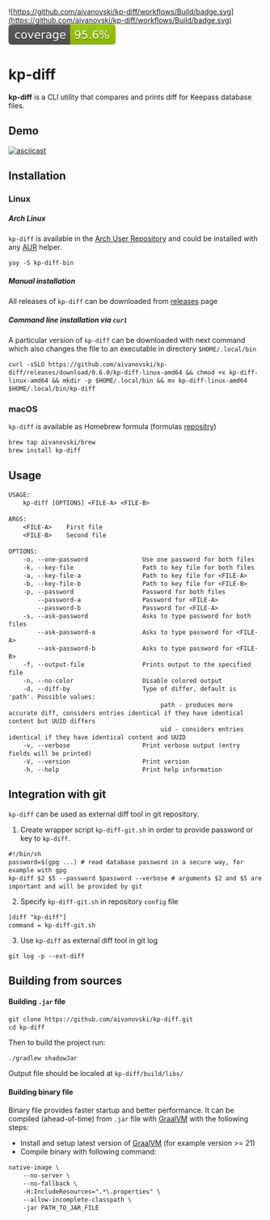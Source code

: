 ![https://github.com/aivanovski/kp-diff/workflows/Build/badge.svg](https://github.com/aivanovski/kp-diff/workflows/Build/badge.svg) ![Coverage](.github/badges/jacoco.svg)

# kp-diff
**kp-diff** is a CLI utility that compares and prints diff for Keepass database files.

## Demo
[![asciicast](https://asciinema.org/a/582798.svg)](https://asciinema.org/a/582798)

## Installation

### Linux

##### Arch Linux
`kp-diff` is available in the [Arch User Repository](https://aur.archlinux.org/) and could be installed with any [AUR](https://aur.archlinux.org/) helper.
```
yay -S kp-diff-bin
```

##### Manual installation
All releases of `kp-diff` can be downloaded from [releases](https://github.com/aivanovski/kp-diff/releases) page

##### Command line installation via `curl`
A particular version of `kp-diff` can be downloaded with next command which also changes the file to an executable in directory `$HOME/.local/bin`
```
curl -sSLO https://github.com/aivanovski/kp-diff/releases/download/0.6.0/kp-diff-linux-amd64 && chmod +x kp-diff-linux-amd64 && mkdir -p $HOME/.local/bin && mv kp-diff-linux-amd64 $HOME/.local/bin/kp-diff
```

### macOS
`kp-diff` is available as Homebrew formula (formulas [repositry](https://github.com/aivanovski/homebrew-brew))
```
brew tap aivanovski/brew
brew install kp-diff
```

## Usage
```
USAGE:
    kp-diff [OPTIONS] <FILE-A> <FILE-B>

ARGS:
    <FILE-A>    First file
    <FILE-B>    Second file

OPTIONS:
    -o, --one-password               Use one password for both files
    -k, --key-file                   Path to key file for both files
    -a, --key-file-a                 Path to key file for <FILE-A>
    -b, --key-file-b                 Path to key file for <FILE-B>
    -p, --password                   Password for both files
        --password-a                 Password for <FILE-A>
        --password-b                 Password for <FILE-A>
    -s, --ask-password               Asks to type password for both files
        --ask-password-a             Asks to type password for <FILE-A>
        --ask-password-b             Asks to type password for <FILE-B>
    -f, --output-file                Prints output to the specified file
    -n, --no-color                   Disable colored output
    -d, --diff-by                    Type of differ, default is 'path'. Possible values:
                                          path - produces more accurate diff, considers entries identical if they have identical content but UUID differs
                                          uid - considers entries identical if they have identical content and UUID
    -v, --verbose                    Print verbose output (entry fields will be printed)
    -V, --version                    Print version
    -h, --help                       Print help information
```

## Integration with git
`kp-diff` can be used as external diff tool in git repository.
1. Create wrapper script `kp-diff-git.sh` in order to provide password or key to `kp-diff`.
```
#!/bin/sh
password=$(gpg ...) # read database password in a secure way, for example with gpg
kp-diff $2 $5 --password $password --verbose # arguments $2 and $5 are important and will be provided by git
```
2. Specify `kp-diff-git.sh` in repository `config` file
```
[diff "kp-diff"]
command = kp-diff-git.sh
```
3. Use `kp-diff` as external diff tool in git log
```
git log -p --ext-diff
```

## Building from sources
#### Building `.jar` file
```
git clone https://github.com/aivanovski/kp-diff.git
cd kp-diff
```
Then to build the project run:
```
./gradlew shadowJar
```
Output file should be localed at `kp-diff/build/libs/`

#### Building binary file
Binary file provides faster startup and better performance. It can be compiled (ahead-of-time) from `.jar` file with [GraalVM](https://www.graalvm.org/) with
the following steps:
- Install and setup latest version of [GraalVM](https://www.graalvm.org/) (for example version >= 21)
- Compile binary with following command:
```
native-image \
    --no-server \
    --no-fallback \
    -H:IncludeResources=".*\.properties" \
    --allow-incomplete-classpath \
    -jar PATH_TO_JAR_FILE
```
